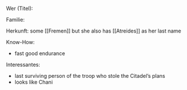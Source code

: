 Wer (Titel):

Familie:

Herkunft: some [[Fremen]] but she also has [[Atreides]] as her last name

Know-How:
- fast good endurance

Interessantes:
- last surviving person of the troop who stole the Citadel’s plans
- looks like Chani